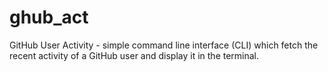 # ghub_act
GitHub User Activity - simple command line interface (CLI) which fetch the recent activity of a GitHub user and display it in the terminal.
